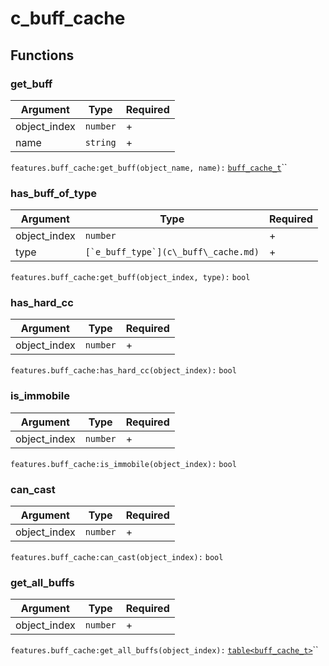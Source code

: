 # c\_buff\_cache

## Functions

### get\_buff

| Argument      | Type     | Required |
| ------------- | -------- | -------- |
| object\_index | `number` | +        |
| name          | `string` | +        |

`features.buff_cache:get_buff(object_name, name):` [`buff_cache_t`](../structs/buff\_cache\_t.md)``

### has\_buff\_of\_typ**e**

| Argument      | Type                                   | Required |
| ------------- | -------------------------------------- | -------- |
| object\_index | `number`                               | +        |
| type          | ``[`e_buff_type`](c\_buff\_cache.md)`` | +        |

`features.buff_cache:get_buff(object_index, type):` `bool`

### has\_hard\_cc

| Argument      | Type     | Required |
| ------------- | -------- | -------- |
| object\_index | `number` | +        |

`features.buff_cache:has_hard_cc(object_index):` `bool`

### is\_immobile

| Argument      | Type     | Required |
| ------------- | -------- | -------- |
| object\_index | `number` | +        |

`features.buff_cache:is_immobile(object_index):` `bool`

### can\_cast

| Argument      | Type     | Required |
| ------------- | -------- | -------- |
| object\_index | `number` | +        |

`features.buff_cache:can_cast(object_index):` `bool`

### get\_all\_buffs

| Argument      | Type     | Required |
| ------------- | -------- | -------- |
| object\_index | `number` | +        |

`features.buff_cache:get_all_buffs(object_index):` [`table<buff_cache_t>`](../structs/buff\_cache\_t.md)``
